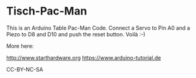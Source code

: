 # Tisch-Pac-Man

This is an Arduino Table Pac-Man Code. Connect a Servo to Pin A0 and a Piezo to D8 and D10 and push the reset button. Voilà :-)

More here: 

http://www.starthardware.org
https://www.arduino-tutorial.de

CC-BY-NC-SA
